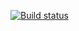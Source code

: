 [![Build status](https://ci.appveyor.com/api/projects/status/7i2ny0g0kncdls2s?svg=true)](https://ci.appveyor.com/project/mishagukasyan/ajs-ab-9-1)
